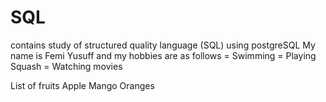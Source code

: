 # SQL
contains study of structured quality language (SQL) using postgreSQL
My name is Femi Yusuff and my hobbies are as follows
= Swimming
= Playing Squash
= Watching movies

List of fruits
Apple
Mango
Oranges
